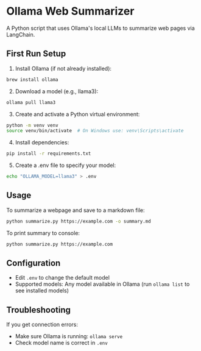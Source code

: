 # Ollama Web Summarizer

A Python script that uses Ollama's local LLMs to summarize web pages via LangChain.

## First Run Setup

1. Install Ollama (if not already installed):
```bash
brew install ollama
```

2. Download a model (e.g., llama3):
```bash
ollama pull llama3
```

3. Create and activate a Python virtual environment:
```bash
python -m venv venv
source venv/bin/activate  # On Windows use: venv\Scripts\activate
```

4. Install dependencies:
```bash
pip install -r requirements.txt
```

5. Create a .env file to specify your model:
```bash
echo "OLLAMA_MODEL=llama3" > .env
```

## Usage

To summarize a webpage and save to a markdown file:
```bash
python summarize.py https://example.com -o summary.md
```

To print summary to console:
```bash
python summarize.py https://example.com
```

## Configuration

- Edit `.env` to change the default model
- Supported models: Any model available in Ollama (run `ollama list` to see installed models)

## Troubleshooting

If you get connection errors:
- Make sure Ollama is running: `ollama serve`
- Check model name is correct in `.env`
